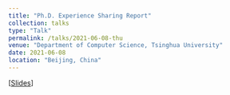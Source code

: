 ```yaml
---
title: "Ph.D. Experience Sharing Report"
collection: talks
type: "Talk"
permalink: /talks/2021-06-08-thu
venue: "Department of Computer Science, Tsinghua University"
date: 2021-06-08
location: "Beijing, China"
---
```


<!-- This is a description of your talk, which is a markdown files that can be all markdown-ified like any other post. Yay markdown! -->

\[[Slides](https://miradel51.github.io/files/phd_experience_sharing.pdf)\] 
